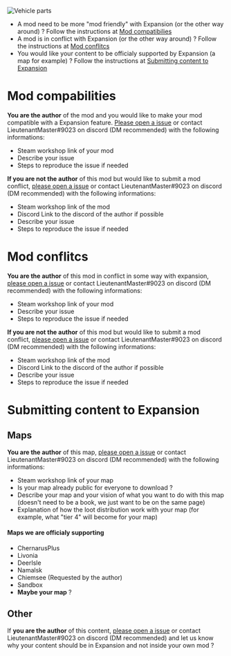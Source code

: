 ![Vehicle parts](https://i.imgur.com/Ol7JzmH.jpg)

- A mod need to be more "mod friendly" with Expansion (or the other way around) ? Follow the instructions at [Mod compatibilies](https://github.com/salutesh/DayZ-Expansion-Scripts/wiki/%5BModding%5D-Modders-Support-and-Requests#mod-compabilities)
- A mod is in conflict with Expansion (or the other way around) ? Follow the instructions at [Mod conflitcs](https://github.com/salutesh/DayZ-Expansion-Scripts/wiki/%5BModding%5D-Modders-Support-and-Requests#mod-conflitcs)
- You would like your content to be officialy supported by Expansion (a map for example) ? Follow the instructions at [Submitting content to Expansion](https://github.com/salutesh/DayZ-Expansion-Scripts/wiki/%5BModding%5D-Modders-Support-and-Requests#submitting-content-to-expansion)

# Mod compabilities
**You are the author** of the mod and you would like to make your mod compatible with a Expansion feature. [Please open a issue](https://github.com/salutesh/DayZ-Expansion-Scripts/issues) or contact LieutenantMaster#9023 on discord (DM recommended) with the following informations:
- Steam workshop link of your mod
- Describe your issue
- Steps to reproduce the issue if needed

**If you are not the author** of this mod but would like to submit a mod conflict, [please open a issue](https://github.com/salutesh/DayZ-Expansion-Scripts/issues) or contact LieutenantMaster#9023 on discord (DM recommended) with the following informations:
- Steam workshop link of the mod
- Discord Link to the discord of the author if possible
- Describe your issue
- Steps to reproduce the issue if needed


# Mod conflitcs
**You are the author** of this mod in conflict in some way with expansion, [please open a issue](https://github.com/salutesh/DayZ-Expansion-Scripts/issues) or contact LieutenantMaster#9023 on discord (DM recommended) with the following informations:
- Steam workshop link of your mod
- Describe your issue
- Steps to reproduce the issue if needed

**If you are not the author** of this mod but would like to submit a mod conflict, [please open a issue](https://github.com/salutesh/DayZ-Expansion-Scripts/issues) or contact LieutenantMaster#9023 on discord (DM recommended) with the following informations:
- Steam workshop link of the mod
- Discord Link to the discord of the author if possible
- Describe your issue
- Steps to reproduce the issue if needed

# Submitting content to Expansion

## Maps
**You are the author** of this map, [please open a issue](https://github.com/salutesh/DayZ-Expansion-Scripts/issues) or contact LieutenantMaster#9023 on discord (DM recommended) with the following informations:
- Steam workshop link of your map
- Is your map already public for everyone to download ?
- Describe your map and your vision of what you want to do with this map (doesn't need to be a book, we just want to be on the same page)
- Explanation of how the loot distribution work with your map (for example, what "tier 4" will become for your map)

####  Maps we are officialy supporting
- ChernarusPlus
- Livonia
- DeerIsle
- Namalsk
- Chiemsee (Requested by the author)
- Sandbox
- **Maybe your map** ?

## Other
If **you are the author** of this content, [please open a issue](https://github.com/salutesh/DayZ-Expansion-Scripts/issues) or contact LieutenantMaster#9023 on discord (DM recommended) and let us know why your content should be in Expansion and not inside your own mod ?